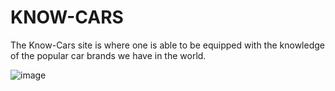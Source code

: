 # KNOW-CARS
The Know-Cars site is where one is able to be equipped with the knowledge of the popular car brands we have in the world.


![image](https://user-images.githubusercontent.com/107101640/179171917-f3762e4a-99ac-4a99-a113-88887b7e2349.png)
